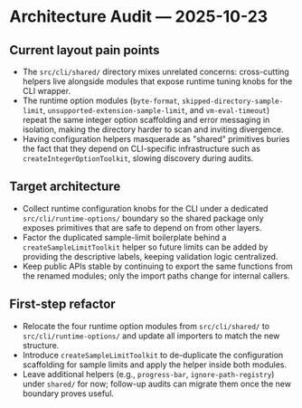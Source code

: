 # Architecture Audit — 2025-10-23

## Current layout pain points
- The `src/cli/shared/` directory mixes unrelated concerns: cross-cutting helpers live alongside modules that expose runtime tuning knobs for the CLI wrapper.
- The runtime option modules (`byte-format`, `skipped-directory-sample-limit`, `unsupported-extension-sample-limit`, and `vm-eval-timeout`) repeat the same integer option scaffolding and error messaging in isolation, making the directory harder to scan and inviting divergence.
- Having configuration helpers masquerade as "shared" primitives buries the fact that they depend on CLI-specific infrastructure such as `createIntegerOptionToolkit`, slowing discovery during audits.

## Target architecture
- Collect runtime configuration knobs for the CLI under a dedicated `src/cli/runtime-options/` boundary so the shared package only exposes primitives that are safe to depend on from other layers.
- Factor the duplicated sample-limit boilerplate behind a `createSampleLimitToolkit` helper so future limits can be added by providing the descriptive labels, keeping validation logic centralized.
- Keep public APIs stable by continuing to export the same functions from the renamed modules; only the import paths change for internal callers.

## First-step refactor
- Relocate the four runtime option modules from `src/cli/shared/` to `src/cli/runtime-options/` and update all importers to match the new structure.
- Introduce `createSampleLimitToolkit` to de-duplicate the configuration scaffolding for sample limits and apply the helper inside both modules.
- Leave additional helpers (e.g., `progress-bar`, `ignore-path-registry`) under `shared/` for now; follow-up audits can migrate them once the new boundary proves useful.
